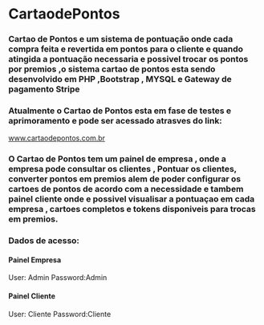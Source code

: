 # CartaodePontos

### Cartao de Pontos e um sistema de pontuação onde  cada compra feita e revertida em pontos para o cliente e quando atingida a pontuação necessaria e possivel trocar os pontos por premios ,o sistema cartao de pontos esta sendo desenvolvido em PHP ,Bootstrap , MYSQL e Gateway de pagamento Stripe 


 ### Atualmente o Cartao de Pontos esta em fase de testes e aprimoramento e  pode ser acessado atrasves do link:
www.cartaodepontos.com.br

### O Cartao de Pontos tem um painel de empresa , onde a empresa pode consultar os clientes , Pontuar os clientes, converter pontos em premios alem de poder configurar os cartoes de pontos de acordo com a necessidade e tambem painel cliente onde e possivel visualisar a pontuaçao em cada empresa , cartoes completos e tokens disponiveis para trocas em premios.

### Dados de acesso:
#### Painel Empresa
User: Admin
Password:Admin

#### Painel Cliente
User: Cliente
Password:Cliente
 
